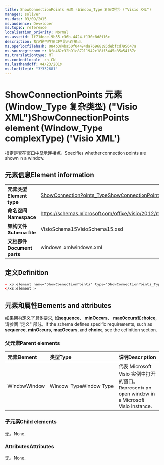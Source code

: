 ```yaml
---
title: ShowConnectionPoints 元素 (Window_Type 复杂类型) ("Visio XML")
manager: soliver
ms.date: 03/09/2015
ms.audience: Developer
ms.topic: reference
localization_priority: Normal
ms.assetid: 1f71dece-9b55-c36b-4424-f130c8d8916c
description: 指定是否在窗口中显示连接点。
ms.openlocfilehash: 084b3d4ba50f04494da76968195debfcd795647a
ms.sourcegitcommit: 8fe462c32b91c87911942c188f3445e85a54137c
ms.translationtype: MT
ms.contentlocale: zh-CN
ms.lasthandoff: 04/23/2019
ms.locfileid: "32332681"
---
```

# <a name="showconnectionpoints-element-windowtype-complextype-visio-xml"></a><span data-ttu-id="340fd-103">ShowConnectionPoints 元素 (Window_Type 复杂类型) ("Visio XML")</span><span class="sxs-lookup"><span data-stu-id="340fd-103">ShowConnectionPoints element (Window_Type complexType) ('Visio XML')</span></span>

<span data-ttu-id="340fd-104">指定是否在窗口中显示连接点。</span><span class="sxs-lookup"><span data-stu-id="340fd-104">Specifies whether connection points are shown in a window.</span></span>
  
## <a name="element-information"></a><span data-ttu-id="340fd-105">元素信息</span><span class="sxs-lookup"><span data-stu-id="340fd-105">Element information</span></span>

|||
|:-----|:-----|
|<span data-ttu-id="340fd-106">**元素类型**</span><span class="sxs-lookup"><span data-stu-id="340fd-106">**Element type**</span></span> <br/> |[<span data-ttu-id="340fd-107">ShowConnectionPoints_Type</span><span class="sxs-lookup"><span data-stu-id="340fd-107">ShowConnectionPoints_Type</span></span>](showconnectionpoints_type-complextypevisio-xml.md) <br/> |
|<span data-ttu-id="340fd-108">**命名空间**</span><span class="sxs-lookup"><span data-stu-id="340fd-108">**Namespace**</span></span> <br/> |https://schemas.microsoft.com/office/visio/2012/main  <br/> |
|<span data-ttu-id="340fd-109">**架构文件**</span><span class="sxs-lookup"><span data-stu-id="340fd-109">**Schema file**</span></span> <br/> |<span data-ttu-id="340fd-110">VisioSchema15</span><span class="sxs-lookup"><span data-stu-id="340fd-110">VisioSchema15.xsd</span></span>  <br/> |
|<span data-ttu-id="340fd-111">**文档部件**</span><span class="sxs-lookup"><span data-stu-id="340fd-111">**Document parts**</span></span> <br/> |<span data-ttu-id="340fd-112">windows .xml</span><span class="sxs-lookup"><span data-stu-id="340fd-112">windows.xml</span></span>  <br/> |
   
## <a name="definition"></a><span data-ttu-id="340fd-113">定义</span><span class="sxs-lookup"><span data-stu-id="340fd-113">Definition</span></span>

```XML
< xs:element name="ShowConnectionPoints" type="ShowConnectionPoints_Type" minOccurs="0" maxOccurs="1" >
</xs:element >
```

## <a name="elements-and-attributes"></a><span data-ttu-id="340fd-114">元素和属性</span><span class="sxs-lookup"><span data-stu-id="340fd-114">Elements and attributes</span></span>

<span data-ttu-id="340fd-115">如果架构定义了具体要求, 如**sequence**、 **minOccurs**、 **maxOccurs**和**choice**, 请参阅 "定义" 部分。</span><span class="sxs-lookup"><span data-stu-id="340fd-115">If the schema defines specific requirements, such as **sequence**, **minOccurs**, **maxOccurs**, and **choice**, see the definition section.</span></span> 
  
### <a name="parent-elements"></a><span data-ttu-id="340fd-116">父元素</span><span class="sxs-lookup"><span data-stu-id="340fd-116">Parent elements</span></span>

|<span data-ttu-id="340fd-117">**元素**</span><span class="sxs-lookup"><span data-stu-id="340fd-117">**Element**</span></span>|<span data-ttu-id="340fd-118">**类型**</span><span class="sxs-lookup"><span data-stu-id="340fd-118">**Type**</span></span>|<span data-ttu-id="340fd-119">**说明**</span><span class="sxs-lookup"><span data-stu-id="340fd-119">**Description**</span></span>|
|:-----|:-----|:-----|
|[<span data-ttu-id="340fd-120">Window</span><span class="sxs-lookup"><span data-stu-id="340fd-120">Window</span></span>](window-element-windows_type-complextypevisio-xml.md) <br/> |[<span data-ttu-id="340fd-121">Window_Type</span><span class="sxs-lookup"><span data-stu-id="340fd-121">Window_Type</span></span>](window_type-complextypevisio-xml.md) <br/> |<span data-ttu-id="340fd-122">代表 Microsoft Visio 实例中打开的窗口。</span><span class="sxs-lookup"><span data-stu-id="340fd-122">Represents an open window in a Microsoft Visio instance.</span></span>  <br/> |
   
### <a name="child-elements"></a><span data-ttu-id="340fd-123">子元素</span><span class="sxs-lookup"><span data-stu-id="340fd-123">Child elements</span></span>

<span data-ttu-id="340fd-124">无。</span><span class="sxs-lookup"><span data-stu-id="340fd-124">None.</span></span>
  
### <a name="attributes"></a><span data-ttu-id="340fd-125">Attributes</span><span class="sxs-lookup"><span data-stu-id="340fd-125">Attributes</span></span>

<span data-ttu-id="340fd-126">无。</span><span class="sxs-lookup"><span data-stu-id="340fd-126">None.</span></span>
  

